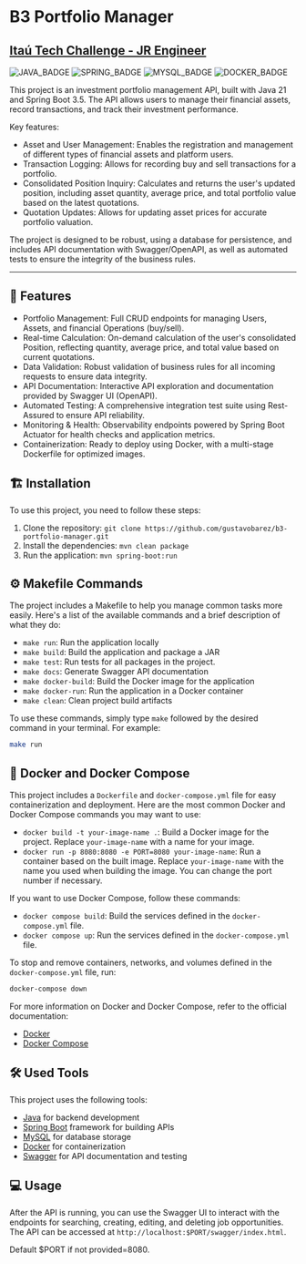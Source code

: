 # B3 Portfolio Manager
## [Itaú Tech Challenge - JR Engineer](./src/main/resources/static/Itau%20Challenge.pdf)

![JAVA_BADGE](https://img.shields.io/badge/java-%23ED8B00.svg?style=for-the-badge&logo=openjdk&logoColor=white)
![SPRING_BADGE](https://img.shields.io/badge/spring-%236DB33F.svg?style=for-the-badge&logo=spring&logoColor=white)
![MYSQL_BADGE](https://img.shields.io/badge/MySQL-%2300618a.svg?style=for-the-badge&logo=mysql&logoColor=white)
![DOCKER_BADGE](https://img.shields.io/badge/Docker-%231d63ed.svg?style=for-the-badge&logo=docker&logoColor=white)

This project is an investment portfolio management API, built with Java 21 and Spring Boot 3.5. The API allows users to manage their financial assets, record transactions, and track their investment performance.

Key features:

- Asset and User Management: Enables the registration and management of different types of financial assets and platform users.
- Transaction Logging: Allows for recording buy and sell transactions for a portfolio.
- Consolidated Position Inquiry: Calculates and returns the user's updated position, including asset quantity, average price, and total portfolio value based on the latest quotations.
- Quotation Updates: Allows for updating asset prices for accurate portfolio valuation.

The project is designed to be robust, using a database for persistence, and includes API documentation with Swagger/OpenAPI, as well as automated tests to ensure the integrity of the business rules.

---

## 🚀 Features

- Portfolio Management: Full CRUD endpoints for managing Users, Assets, and financial Operations (buy/sell).
- Real-time Calculation: On-demand calculation of the user's consolidated Position, reflecting quantity, average price, and total value based on current quotations.
- Data Validation: Robust validation of business rules for all incoming requests to ensure data integrity.
- API Documentation: Interactive API exploration and documentation provided by Swagger UI (OpenAPI).
- Automated Testing: A comprehensive integration test suite using Rest-Assured to ensure API reliability.
- Monitoring & Health: Observability endpoints powered by Spring Boot Actuator for health checks and application metrics.
- Containerization: Ready to deploy using Docker, with a multi-stage Dockerfile for optimized images.

## 🏗️ Installation

To use this project, you need to follow these steps:

1. Clone the repository: `git clone https://github.com/gustavobarez/b3-portfolio-manager.git`
2. Install the dependencies: `mvn clean package`
3. Run the application: `mvn spring-boot:run`

## ⚙️ Makefile Commands

The project includes a Makefile to help you manage common tasks more easily. Here's a list of the available commands and a brief description of what they do:

- `make run`: Run the application locally
- `make build`: Build the application and package a JAR
- `make test`: Run tests for all packages in the project.
- `make docs`: Generate Swagger API documentation
- `make docker-build`: Build the Docker image for the application
- `make docker-run`: Run the application in a Docker container
- `make clean`: Clean project build artifacts

To use these commands, simply type `make` followed by the desired command in your terminal. For example:

```sh
make run
```

## 🐳 Docker and Docker Compose

This project includes a `Dockerfile` and `docker-compose.yml` file for easy containerization and deployment. Here are the most common Docker and Docker Compose commands you may want to use:

- `docker build -t your-image-name .`: Build a Docker image for the project. Replace `your-image-name` with a name for your image.
- `docker run -p 8080:8080 -e PORT=8080 your-image-name`: Run a container based on the built image. Replace `your-image-name` with the name you used when building the image. You can change the port number if necessary.

If you want to use Docker Compose, follow these commands:

- `docker compose build`: Build the services defined in the `docker-compose.yml` file.
- `docker compose up`: Run the services defined in the `docker-compose.yml` file.

To stop and remove containers, networks, and volumes defined in the `docker-compose.yml` file, run:

```sh
docker-compose down
```

For more information on Docker and Docker Compose, refer to the official documentation:

- [Docker](https://docs.docker.com/)
- [Docker Compose](https://docs.docker.com/compose/)

## 🛠️ Used Tools

This project uses the following tools:

- [Java](https://docs.oracle.com/en/java/javase/17/) for backend development  
- [Spring Boot](https://docs.spring.io/spring-boot/index.html) framework for building APIs  
- [MySQL](https://dev.mysql.com/doc/) for database storage
- [Docker](https://docs.docker.com/) for containerization  
- [Swagger](https://swagger.io/) for API documentation and testing

## 💻 Usage

After the API is running, you can use the Swagger UI to interact with the endpoints for searching, creating, editing, and deleting job opportunities. The API can be accessed at `http://localhost:$PORT/swagger/index.html`.

Default $PORT if not provided=8080.
